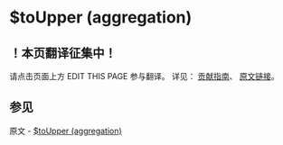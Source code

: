 # $toUpper (aggregation)

## ！本页翻译征集中！

请点击页面上方 EDIT THIS PAGE 参与翻译。
详见：
[贡献指南]( https://github.com/JinMuInfo/MongoDB-Manual-zh/blob/master/CONTRIBUTING.md )、
[原文链接](  https://docs.mongodb.com/manual/reference/operator/aggregation/toUpper/  )。
## 参见

原文 - [$toUpper (aggregation)]( https://docs.mongodb.com/manual/reference/operator/aggregation/toUpper/ )

